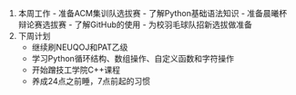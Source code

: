  1.   本周工作
     -  准备ACM集训队选拔赛
     -  了解Python基础语法知识
     -  准备晨曦杯辩论赛选拔赛
     -  了解GitHub的使用
     -  为校羽毛球队招新选拔做准备
 2.  下周计划
     -  继续刷NEUQOJ和PAT乙级
     -  学习Python循环结构、数组操作、自定义函数和字符操作
     -  开始蹭技工学院C++课程
     -  养成24点之前睡，7点前起的习惯
